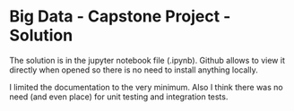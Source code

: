# Big Data - Capstone Project - Solution

The solution is in the jupyter notebook file (.ipynb). Github allows to view it directly when opened so there is no need to install anything locally.

I limited the documentation to the very minimum. 
Also I think there was no need (and even place) for unit testing and integration tests.


